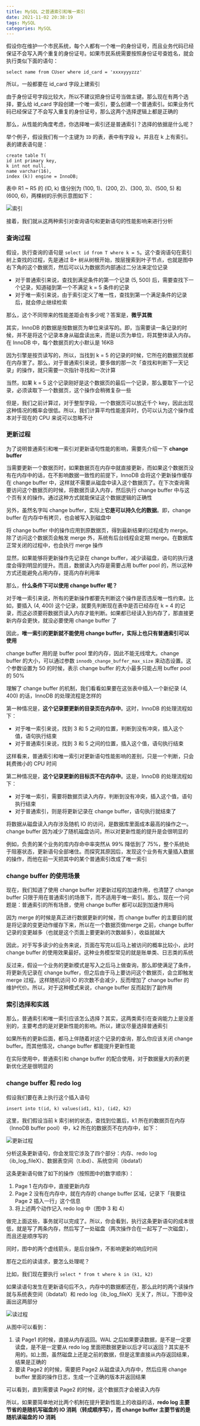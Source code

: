 ```yaml
---
title: MySQL 之普通索引和唯一索引
date: 2021-11-02 20:38:19
tags: MySQL
categories: MySQL
---
```


假设你在维护一个市民系统，每个人都有一个唯一的身份证号，而且业务代码已经保证不会写入两个重复的身份证号。如果市民系统需要按照身份证号查姓名，就会执行类似下面的语句：



```mysql
select name from CUser where id_card = 'xxxxyyyzzz'
```



所以，一般都要在 id_card 字段上建索引



由于身份证号字段比较大，所以不建议把身份证号当做主键。那么现在有两个选择，要么给 id_card 字段创建一个唯一索引，要么创建一个普通索引。如果业务代码已经保证了不会写入重复的身份证号，那么这两个选择逻辑上都是正确的



那么，从性能的角度考虑，你选择唯一索引还是普通索引？选择的依据是什么呢？



举个例子，假设我们有一个主键为 `ID` 的表，表中有字段 `k`，并且在 k 上有索引。表的建表语句是：



```mysql
create table T(
id int primary key,
k int not null,
name varchar(16),
index (k)) engine = InnoDB;
```



表中 R1 ~ R5 的 (ID, k) 值分别为 (100, 1)、(200, 2)、(300, 3)、(500, 5) 和 (600, 6)，两棵树的示例示意图如下：



![索引](MySQL-之普通索引和唯一索引/索引.png)



接着，我们就从这两种索引对查询语句和更新语句的性能影响来进行分析



### 查询过程



假设，执行查询的语句是 `select id from T where k = 5`。这个查询语句在索引树上查找的过程，先是通过 B+ 树从树根开始，按层搜索到叶子节点，也就是图中右下角的这个数据页，然后可以认为数据页内部通过二分法来定位记录



- 对于普通索引来说，查找到满足条件的第一个记录 (5, 500) 后，需要查找下一个记录，知道碰到第一个不满足 k = 5 条件的记录
- 对于唯一索引来说，由于索引定义了唯一性，查找到第一个满足条件的记录后，就会停止继续检索



那么，这个不同带来的性能差距会有多少呢？答案是，**微乎其微**



其实，InnoDB 的数据是按数据页为单位来读写的。即，当需要读一条记录的时候，并不是将这个记录本身从磁盘读出来，而是以页为单位，将其整体读入内存。在 InnoDB 中，每个数据页的大小默认是 16KB



因为引擎是按页读写的，所以，当找到 k = 5 的记录的时候，它所在的数据页就都在内存里了。那么，对于普通索引来说，要多做的那一次「查找和判断下一天记录」的操作，就只需要一次指针寻找和一次计算



当然，如果 k = 5 这个记录刚好是这个数据页的最后一个记录，那么要取下一个记录，必须读取下一个数据页，这个操作会稍微复杂一些



但是，我们之前计算过，对于整型字段，一个数据页可以放近千个 key，因此出现这种情况的概率会很低。所以，我们计算平均性能差异时，仍可以认为这个操作成本对于现在的 CPU 来说可以忽略不计



### 更新过程



为了说明普通索引和唯一索引对更新语句性能的影响，需要先介绍一下 **change buffer**



当需要更新一个数据页时，如果数据页在内存中就直接更新，而如果这个数据页没有在内存中的话，在不影响数据一致性的前提下，InnoDB 会将这个更新操作缓存在 change buffer 中，这样就不需要从磁盘中读入这个数据页了。在下次查询需要访问这个数据页的时候，将数据页读入内存，然后执行 change buffer 中与这个页有关的操作。通过这种方式就能保证这个数据逻辑的正确性



另外，虽然名字叫 change buffer，实际上**它是可以持久化的数据**。即，change buffer 在内存中有拷贝，也会被写入到磁盘中



将 change buffer 中的操作应用到原数据页，得到最新结果的过程成为 merge。除了访问这个数据页会触发 merge 外，系统有后台线程会定期 merge。在数据库正常关闭的过程中，也会执行 merge 操作



显然，如果能够将更新操作先记录在 change buffer，减少读磁盘，语句的执行速度会得到明显的提升。而且，数据读入内存是需要占用 buffer pool 的，所以这种方式还能避免占用内存，提高内存利用率



那么，**什么条件下可以使用 change buffer 呢？**



对于唯一索引来说，所有的更新操作都要先判断这个操作是否违反唯一性约束。比如，要插入 (4, 400) 这个记录，就要先判断现在表中是否已经存在 k = 4 的记录，而这必须要将数据页读入内存才能判断。如果都已经读入到内存了，那直接更新内存会更快，就没必要使用 change buffer 了



因此，**唯一索引的更新就不能使用 change buffer，实际上也只有普通索引可以使用**



change buffer 用的是 buffer pool 里的内存，因此不能无线增大。change buffer 的大小，可以通过参数 `innodb_change_buffer_max_size` 来动态设置。这个参数设置为 50 的时候，表示 change buffer 的大小最多只能占用 buffer pool 的 50%



理解了 change buffer 的机制，我们看看如果要在这张表中插入一个新纪录 (4, 400) 的话，InnoDB 的处理流程是怎样的



第一种情况是，**这个记录要更新的目录页在内存中**。这时，InnoDB 的处理流程如下：



- 对于唯一索引来说，找到 3 和 5 之间的位置，判断到没有冲突，插入这个值，语句执行结束
- 对于普通索引来说，找到 3 和 5 之间的位置，插入这个值，语句执行结束



这样看来，普通索引和唯一索引对更新语句性能影响的差别，只是一个判断，只会耗费微小的 CPU 时间



第二种情况是，**这个记录更新的目标页不在内存中**。这是，InnoDB 的处理流程如下：



- 对于唯一索引，需要将数据页读入内存，判断到没有冲突，插入这个值，语句执行结束
- 对于普通索引，则是将更新记录在 change buffer，语句执行就结束了



将数据从磁盘读入内存涉及随机 IO 的访问，是数据库里面成本最高的操作之一。change buffer 因为减少了随机磁盘访问，所以对更新性能的提升是会很明显的



例如，负责的某个业务的库内存命中率突然从 99% 降低到了 75%，整个系统处于阻塞状态，更新语句全部堵住。而探究其原因后，发现这个业务有大量插入数据的操作，而他在前一天把其中的某个普通索引改成了唯一索引



### change buffer 的使用场景



现在，我们知道了使用 change buffer 对更新过程的加速作用，也清楚了 change buffer 只限于用在普通索引的场景下，而不适用于唯一索引。那么，现在一个问题是：普通索引的所有场景，使用 change buffer 都可以起到加速作用吗



因为 merge 的时候是真正进行数据更新的时候，而 change buffer 的主要目的就是将记录的变更动作缓存下来，所以在一个数据页做merge 之前，change buffer 记录的变更越多（也就是这个页面上要更新的次数越多），收益就越大



因此，对于写多读少的业务来说，页面在写完以后马上被访问的概率比较小，此时 change buffer 的使用效果最好。这种业务模型常见的就是账单类、日志类的系统



反过来，假设一个业务的更新模式是写入之后马上做查询，那么即使满足了条件，将更新先记录在 change buffer，但之后由于马上要访问这个数据页，会立即触发 merge 过程。这样随机访问 IO 的次数不会减少，反而增加了 change buffer 的维护代价。所以，对于这种模式来说，change buffer 反而起到了副作用



### 索引选择和实践



那么，普通索引和唯一索引应该怎么选择？其实，这两类索引在查询能力上是没差别的，主要考虑的是对更新性能的影响。所以，建议尽量选择普通索引



如果所有的更新后面，都马上伴随着对这个记录的查询，那么你应该关闭 change buffer。而其他情况，change buffer 都能提升更新性能



在实际使用中，普通索引和 change buffer 的配合使用，对于数据量大的表的更新优化还是很明显的



### change buffer 和 redo log



假设我们要在表上执行这个插入语句



```mysql
insert into t(id, k) values(id1, k1), (id2, k2)
```



这里，我们假设当前 k 索引树的状态，查找到位置后，k1 所在的数据页在内存（InnoDB buffer pool）中，k2 所在的数据页不在内存中，如下：



![更新过程](MySQL-之普通索引和唯一索引/更新过程.png)



分析这条更新语句，你会发现它涉及了四个部分：内存、redo log（ib_log_fileX）、数据表空间（t.ibd）、系统空间（ibdata1）



这条更新语句做了如下的操作（按照图中的数字顺序）：



1. Page 1 在内存中，直接更新内存
2. Page 2 没有在内存中，就在内存的 change buffer 区域，记录下「我要往 Page 2 插入一行」这个信息
3. 将上述两个动作记入 redo log 中（图中 3 和 4）



做完上面这些，事务就可以完成了。所以，你会看到，执行这条更新语句的成本很低，就是写了两条内存，然后写了一处磁盘（两次操作合在一起写了一次磁盘），而且还是顺序写的



同时，图中的两个虚线箭头，是后台操作，不影响更新的响应时间



那在之后的读请求，要怎么处理呢？



比如，我们现在要执行 `select * from t where k in (k1, k2)` 



如果读语句发生在更新语句后不久，内存中的数据都还在，那么此时的两个读操作就与系统表空间（ibdata1）和 redo log（ib_log_fileX）无关了，所以，下图中没画出这两部分



![读过程](MySQL-之普通索引和唯一索引/读过程.png)



从图中可以看到：



1. 读 Page1 的时候，直接从内存返回。WAL 之后如果要读数据，是不是一定要读盘，是不是一定要从 redo log 里面把数据更新以后才可以返回？其实是不用的。如上图，虽然磁盘上还是之前的数据，但是这里直接从内存返回结果，结果是正确的
2. 要读 Page2 的时候，需要把 Page2 从磁盘读入内存中，然后应用 change buffer 里面的操作日志，生成一个正确的版本并返回结果



可以看到，直到需要读 Page2 的时候，这个数据页才会被读入内存



所以，如果要简单地对比两个机制在提升更新性能上的收益的话，**redo log 主要节省的是随机写磁盘的 IO 消耗（转成顺序写），而 change buffer 主要节省的是随机读磁盘的 IO 消耗**



